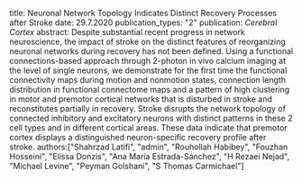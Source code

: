 title: Neuronal Network Topology Indicates Distinct Recovery Processes after Stroke
date: 29.7.2020
publication_types: "2"
publication: *Cerebral Cortex*
abstract: Despite substantial recent progress in network neuroscience, the impact of stroke on the distinct features of reorganizing neuronal networks during recovery has not been defined. Using a functional connections-based approach through 2-photon in vivo calcium imaging at the level of single neurons, we demonstrate for the first time the functional connectivity maps during motion and nonmotion states, connection length distribution in functional connectome maps and a pattern of high clustering in motor and premotor cortical networks that is disturbed in stroke and reconstitutes partially in recovery. Stroke disrupts the network topology of connected inhibitory and excitatory neurons with distinct patterns in these 2 cell types and in different cortical areas. These data indicate that premotor cortex displays a distinguished neuron-specific recovery profile after stroke.
authors:["Shahrzad Latifi", "admin", "Rouhollah Habibey", "Fouzhan Hosseini", "Elissa Donzis", "Ana María Estrada-Sánchez", "H Rezaei Nejad", "Michael Levine", "Peyman Golshani", "S Thomas Carmichael"]

